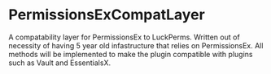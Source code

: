 # PermissionsExCompatLayer

A compatability layer for PermissionsEx to LuckPerms. 
Written out of necessity of having 5 year old infastructure that relies on PermissionsEx. 
All methods will be implemented to make the plugin compatible with plugins such as Vault and EssentialsX.
